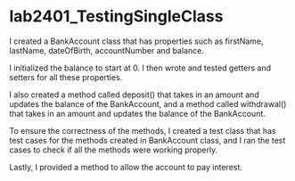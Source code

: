 # lab2401_TestingSingleClass

I created a BankAccount class that has properties such as firstName, lastName, dateOfBirth, accountNumber and balance. 

I initialized the balance to start at 0. I then wrote and tested getters and setters for all these properties. 

I also created a method called deposit() that takes in an amount and updates the balance of the BankAccount, and a method called withdrawal() that takes in an amount and updates the balance of the BankAccount. 

To ensure the correctness of the methods, I created a test class that has test cases for the methods created in BankAccount class, and I ran the test cases to check if all the methods were working properly. 

Lastly, I provided a method to allow the account to pay interest.
